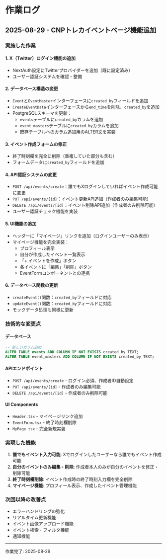 # 作業ログ

## 2025-08-29 - CNPトレカイベントページ機能追加

### 実施した作業

#### 1. X（Twitter）ログイン機能の追加
- NextAuth設定にTwitterプロバイダーを追加（既に設定済み）
- ユーザー認証システムを確認・整備

#### 2. データベース構造の変更
- `Event`と`EventMaster`インターフェースに`created_by`フィールドを追加
- `CreateEventData`インターフェースから`end_time`を削除、`created_by`を追加
- PostgreSQLスキーマを更新：
  - `events`テーブルに`created_by`カラムを追加
  - `event_masters`テーブルに`created_by`カラムを追加
  - 既存テーブルへのカラム追加用のALTER文を実装

#### 3. イベント作成フォームの修正
- 終了時刻欄を完全に削除（重複していた部分も含む）
- フォームデータに`created_by`フィールドを追加

#### 4. API認証システムの変更
- `POST /api/events/create`：誰でもXログインしていればイベント作成可能に変更
- `PUT /api/events/[id]`：イベント更新API追加（作成者のみ編集可能）
- `DELETE /api/events/[id]`：イベント削除API追加（作成者のみ削除可能）
- ユーザー認証チェック機能を実装

#### 5. UI機能の追加
- ヘッダーに「マイページ」リンクを追加（ログインユーザーのみ表示）
- マイページ機能を完全実装：
  - プロフィール表示
  - 自分が作成したイベント一覧表示
  - 「+ イベントを作成」ボタン
  - 各イベントに「編集」「削除」ボタン
  - EventFormコンポーネントとの連携

#### 6. データベース関数の更新
- `createEvent()`関数：`created_by`フィールドに対応
- `updateEvent()`関数：`created_by`フィールドに対応
- モックデータ処理も同様に更新

### 技術的な変更点

#### データベース
```sql
-- 新しいカラム追加
ALTER TABLE events ADD COLUMN IF NOT EXISTS created_by TEXT;
ALTER TABLE event_masters ADD COLUMN IF NOT EXISTS created_by TEXT;
```

#### APIエンドポイント
- `POST /api/events/create` - ログイン必須、作成者ID自動設定
- `PUT /api/events/[id]` - 作成者のみ編集可能
- `DELETE /api/events/[id]` - 作成者のみ削除可能

#### UI Components
- `Header.tsx` - マイページリンク追加
- `EventForm.tsx` - 終了時刻欄削除
- `MyPage.tsx` - 完全新規実装

### 実現した機能

1. **誰でもイベント入力可能**: Xでログインしたユーザーなら誰でもイベント作成可能
2. **自分のイベントのみ編集・削除**: 作成者本人のみが自分のイベントを修正・削除可能
3. **終了時刻欄削除**: イベント作成時の終了時刻入力欄を完全削除
4. **マイページ機能**: プロフィール表示、作成したイベント管理機能

### 次回以降の改善点

- エラーハンドリングの強化
- リアルタイム更新機能
- イベント画像アップロード機能
- イベント検索・フィルタ機能
- 通知機能

---

作業完了: 2025-08-29